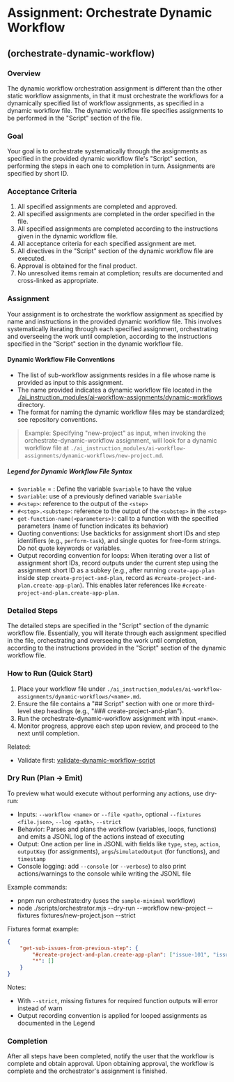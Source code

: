 # Assignment: Orchestrate Dynamic Workflow

## (orchestrate-dynamic-workflow)

### Overview

The dynamic workflow orchestration assignment is different than the other static workflow assignments, in that it must orchestrate the workflows for a dynamically specified list of workflow assignments, as specified in a dynamic workflow file. The dynamic workflow file specifies assignments to be performed in the "Script" section of the file.

### Goal

Your goal is to orchestrate systematically through the assignments as specified in the provided dynamic workflow file's "Script" section, performing the steps in each one to completion in turn. Assignments are specified by short ID.

### Acceptance Criteria

1. All specified assignments are completed and approved.
2. All specified assignments are completed in the order specified in the file.
3. All specified assignments are completed according to the instructions given in the dynamic workflow file.
4. All acceptance criteria for each specified assignment are met.
5. All directives in the "Script" section of the dynamic workflow file are executed.
6. Approval is obtained for the final product.
7. No unresolved items remain at completion; results are documented and cross-linked as appropriate.

### Assignment

Your assignment is to orchestrate the workflow assignment as specified by name and instructions in the provided dynamic workflow file. This involves systematically iterating through each specified assignment, orchestrating and overseeing the work until completion, according to the instructions specified in the "Script" section in the dynamic workflow file.

#### Dynamic Workflow File Conventions
- The list of sub-workflow assignments resides in a file whose name is provided as input to this assignment.
- The name provided indicates a dynamic workflow file located in the [./ai_instruction_modules/ai-workflow-assignments/dynamic-workflows](./dynamic-workflows) directory.
- The format for naming the dynamic workflow files may be standardized; see repository conventions.

> Example: Specifying "new-project" as input, when invoking the orchestrate-dynamic-workflow assignment, will look for a dynamic workflow file at `./ai_instruction_modules/ai-workflow-assignments/dynamic-workflows/new-project.md`.

##### Legend for Dynamic Workflow File Syntax

* `$variable` = *<value>*: Define the variable `$variable` to have the value *<value>*
* `$variable`: use of a previously defined variable `$variable`
* `#<step>`: reference to the output of the `<step>`
* `#<step>.<substep>`: reference to the output of the `<substep>` in the `<step>`
* `get-function-name(<parameters>)`: call to a function with the specified parameters (name of function indicates its behavior)
* Quoting conventions: Use backticks for assignment short IDs and step identifiers (e.g., `perform-task`), and single quotes for free-form strings. Do not quote keywords or variables.
* Output recording convention for loops: When iterating over a list of assignment short IDs, record outputs under the current step using the assignment short ID as a subkey (e.g., after running `create-app-plan` inside step `create-project-and-plan`, record as `#create-project-and-plan.create-app-plan`). This enables later references like `#create-project-and-plan.create-app-plan`.

### Detailed Steps

The detailed steps are specified in the "Script" section of the dynamic workflow file. Essentially, you will iterate through each assignment specified in the file, orchestrating and overseeing the work until completion, according to the instructions provided in the "Script" section of the dynamic workflow file.

### How to Run (Quick Start)

1. Place your workflow file under `./ai_instruction_modules/ai-workflow-assignments/dynamic-workflows/<name>.md`.
2. Ensure the file contains a "## Script" section with one or more third-level step headings (e.g., "### create-project-and-plan").
3. Run the orchestrate-dynamic-workflow assignment with input `<name>`.
4. Monitor progress, approve each step upon review, and proceed to the next until completion.

Related:
- Validate first: [validate-dynamic-workflow-script](./validate-dynamic-workflow-script.md)

### Dry Run (Plan → Emit)

To preview what would execute without performing any actions, use dry-run:

- Inputs: `--workflow <name>` or `--file <path>`, optional `--fixtures <file.json>`, `--log <path>`, `--strict`
- Behavior: Parses and plans the workflow (variables, loops, functions) and emits a JSONL log of the actions instead of executing
- Output: One action per line in JSONL with fields like `type`, `step`, `action`, `outputKey` (for assignments), `args`/`simulatedOutput` (for functions), and `timestamp`
- Console logging: add `--console` (or `--verbose`) to also print actions/warnings to the console while writing the JSONL file

Example commands:
- pnpm run orchestrate:dry  (uses the `sample-minimal` workflow)
- node ./scripts/orchestrator.mjs --dry-run --workflow new-project --fixtures fixtures/new-project.json --strict

Fixtures format example:
```json
{
	"get-sub-issues-from-previous-step": {
		"#create-project-and-plan.create-app-plan": ["issue-101", "issue-102"],
		"*": []
	}
}
```

Notes:
- With `--strict`, missing fixtures for required function outputs will error instead of warn
- Output recording convention is applied for looped assignments as documented in the Legend

### Completion

After all steps have been completed, notify the user that the workflow is complete and obtain approval. Upon obtaining approval, the workflow is complete and the orchestrator's assignment is finished.
